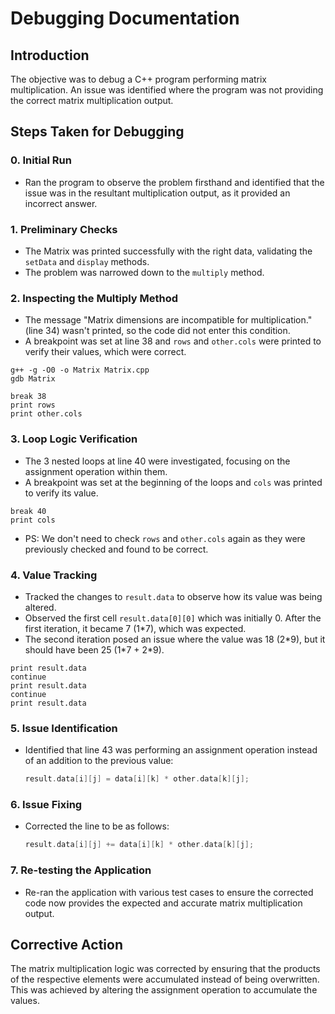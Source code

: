 # Debugging Documentation

## Introduction

The objective was to debug a C++ program performing matrix multiplication.
An issue was identified where the program was not providing the correct matrix multiplication output.

## Steps Taken for Debugging

### 0. Initial Run
- Ran the program to observe the problem firsthand and identified that the issue was in the resultant multiplication output, as it provided an incorrect answer.

### 1. Preliminary Checks
- The Matrix was printed successfully with the right data, validating the `setData` and `display` methods.
- The problem was narrowed down to the `multiply` method.

### 2. Inspecting the Multiply Method
- The message "Matrix dimensions are incompatible for multiplication." (line 34) wasn't printed, so the code did not enter this condition.
- A breakpoint was set at line 38 and `rows` and `other.cols` were printed to verify their values, which were correct.
```console
g++ -g -O0 -o Matrix Matrix.cpp
gdb Matrix

break 38
print rows
print other.cols
```

### 3. Loop Logic Verification
- The 3 nested loops at line 40 were investigated, focusing on the assignment operation within them.
- A breakpoint was set at the beginning of the loops and `cols` was printed to verify its value.
```console
break 40
print cols
```
- PS: We don't need to check `rows` and `other.cols` again as they were previously checked and found to be correct.

### 4. Value Tracking
- Tracked the changes to `result.data` to observe how its value was being altered.
- Observed the first cell `result.data[0][0]` which was initially 0. After the first iteration, it became 7 (1\*7), which was expected.
- The second iteration posed an issue where the value was 18 (2\*9), but it should have been 25 (1\*7 + 2\*9).
```console
print result.data 
continue
print result.data
continue
print result.data
```
### 5. Issue Identification
- Identified that line 43 was performing an assignment operation instead of an addition to the previous value:
   ```cpp
   result.data[i][j] = data[i][k] * other.data[k][j];
  ```
### 6. Issue Fixing
- Corrected the line to be as follows:
   ```cpp
   result.data[i][j] += data[i][k] * other.data[k][j];
  ```
### 7. Re-testing the Application
- Re-ran the application with various test cases to ensure the corrected code now provides the expected and accurate matrix multiplication output.

## Corrective Action
The matrix multiplication logic was corrected by ensuring that the products of the respective elements were accumulated instead of being overwritten. This was achieved by altering the assignment operation to accumulate the values.